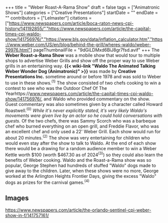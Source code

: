 +++
title = "Weber Roast-A-Rama Show"
draft = false
tags = ["Animatronic Shows"]
categories = ["Creative Presentations"]
startDate = ""
endDate = ""
contributors = ["Lelmaster"]
citations = ["https://www.newspapers.com/article/boca-raton-news-cpi-history/141192855/","https://www.newspapers.com/article/the-capital-times-cpi-waldo-show/141756976/","https://www.bls.gov/data/inflation_calculator.htm","https://www.weber.com/US/en/blog/behind-the-grill/wheres-waldo/weber-29976.html"]
pageThumbnailFile = "9dGiLDMxd6BiJ8gr7fsd.avif"
+++
The **Weber Roast-a-Rama Show** was a mobile show that would tour to multiple shops to advertise Weber Grills and show off the proper way to use Weber grills in an entertaining way. **{{< wiki-link "Waldo The Animated Talking Weber Wonder Dog (Animatronic)" >}}** was made by **Creative Presentations Inc.** sometime around or before 1978 and was sold to Weber to use in these shows.<sup>(1)</sup> The show consisted of two chefs cooking to win a contest to see who was the Outdoor Chef Of The Yearhttps://www.newspapers.com/article/the-capital-times-cpi-waldo-show/141756976/, and Waldo who provided commentary on the show. Guest commentary was also sometimes given by a character called Howard Roastwell.<sup>(0)</sup> *While it's never explicitly stated, it's very likely Waldo's movements were given live by an actor so he could hold conversations with guests.* Of the two chefs, there was Sammy Scorch who was a barbeque chef who burned everything on an open grill, and Freddie Flavor, who was an excellent chef and only used a 22' Weber Grill. Each show would run for about 20 minutes.<sup>(2)</sup>
The show was very entertaining for children who would even stay after the show to talk to Waldo. At the end of each show there would be a drawing for a random audience member to win a Weber Kettle worth $100 (worth $467.30 as of 2024<sup>(3)</sup>) so they could also learn the benefits of Weber cooking. Waldo and the Roast-a-Rama show was so popular, George Stephen had hundreds of stuffed "Waldo" dogs made to give away to the children. Later, when these shows were no more, George worked at the Arlington Heights Frontier Days, giving the excess "Waldo" dogs as prizes for the carnival games.<sup>(4)</sup>

## Images

https://www.newspapers.com/article/the-orlando-sentinel-cpi-weber-show-in-f/141757161/

